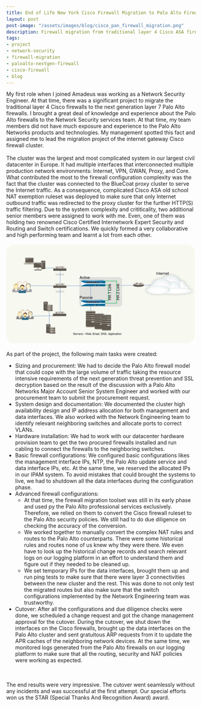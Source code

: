 ```yaml
---
title: End of Life New York Cisco Firewall Migration to Palo Alto Firewall
layout: post
post-image: "/assets/images/blog/cisco_pan_firewall_migration.png"
description: Firewall migration from traditional layer 4 Cisco ASA firewall cluster to the next generation Palo Alto PA-5000 series firewall cluster
tags:
- project
- network-security
- firewall-migration
- paloalto-nextgen-firewall
- cisco-firewall
- blog
---
```


My first role when I joined Amadeus was working as a Network Security Engineer. At that time, there was a significant project to migrate the traditional layer 4 Cisco firewalls to the next generation layer 7 Palo Alto firewalls. I brought a great deal of knowledge and experience about the Palo Alto firewalls to the Network Security services team. At that time, my team members did not have much exposure and experience to the Palo Alto Networks products and technologies. My management spotted this fact and assigned me to lead the migration project of the internet gateway Cisco firewall cluster.
<br>
<br>
The cluster was the largest and most complicated system in our largest civil datacenter in Europe. It had multiple interfaces that interconnected multiple production network environments: Internet, VPN, GWAN, Proxy, and Core. What contributed the most to the firewall configuration complexity was the fact that the cluster was connected to the BlueCoat proxy cluster to serve the Internet traffic. As a consequence, complicated Cisco ASA old school NAT exemption ruleset was deployed to make sure that only Internet outbound traffic was redirected to the proxy cluster for the further HTTP(S) traffic filtering. Due to the system complexity and crititicality, two additional senior members were assigned to work with me. Even, one of them was holding two renowned Cisco Certified Internetwork Expert Security and Routing and Switch certifications. We quickly formed a very collaborative and high performing team and learnt a lot from each other.
<br>
<br>
![Palo Alto High Availability Design](/assets/images/blog/palo_alto_ha.png "Palo Alto High Availability Design")
<br>
<br>
As part of the project, the following main tasks were created:
- Sizing and procurement: We had to decide the Palo Alto firewall model that could cope with the large volume of traffic taking the resource intensive requirements of the next generation threat prevention and SSL decryption based on the result of the discussion with a Palo Alto Networks Major Account Senior System Engineer and worked with our procurement team to submit the procurement request.
- System design and documentation: We documented the cluster high availability design and IP address allocation for both management and data interfaces. We also worked with the Network Engineering team to identify relevant neighboring switches and allocate ports to correct VLANs.
- Hardware installation: We had to work with our datacenter hardware provision team to get the two procured firewalls installed and run cabling to connect the firewalls to the neighboring switches.
- Basic firewall configurations: We configured basic configurations likes the management interface IPs, NTP, the Palo Alto update service and data interface IPs, etc. At the same time, we reserved the allocated IPs in our IPAM system. To avoid mistakes that could brought the systems to live, we had to shutdown all the data interfaces during the configuration phase.
- Advanced firewall configurations:
    - At that time, the firewall migration toolset was still in its early phase and used py the Palo Alto professional services exclusively. Therefore, we relied on them to convert the Cisco firewall ruleset to the Palo Alto security policies. We still had to do due diligence on checking the accuracy of the conversion.
    - We worked together to manually convert the complex NAT rules and routes to the Palo Alto counterparts. There were some historical rules and routes none of us knew why they were there. We even have to look up the historical change records and search relevant logs on our logging platform in an effort to understand them and figure out if they needed to be cleaned up.
    - We set temporary IPs for the data interfaces, brought them up and run ping tests to make sure that there were layer 3 connectivities between the new cluster and the rest. This was done to not only test the migrated routes but also make sure that the switch configurations implemented by the Network Engineering team was trustworthy.
- Cutover: After all the configurations and due diligence checks were done, we scheduled a change request and got the change management approval for the cutover. During the cutover, we shut down the interfaces on the Cisco firewalls, brought up the data interfaces on the Palo Alto cluster and sent gratuitous ARP requests from it to update the APR caches of the neighboring network devices. At the same time, we monitored logs generated from the Palo Alto firewalls on our logging platform to make sure that all the routing, security and NAT policies were working as expected.
<br>
<br>
The end results were very impressive. The cutover went seamlessly without any incidents and was successful at the first attempt. Our special efforts won us the STAR (Special Thanks And Recognition Award) award.
